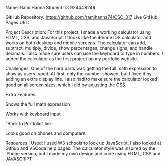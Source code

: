 Name: Rami Hanna
Student ID: 924448249

GitHub Repository: https://github.com/ramihanna74/CSC-317
Live GitHub Pages URL: 

Project Description:
For this project, I made a working calculator using HTML, CSS, and JavaScript. It looks like the iPhone IOS calculator and works on both desktop and mobile screens. The calculator can add, subtract, multiply, divide, show percentages, change signs, and handle decimals. I also made sure users can use the keyboard to type in numbers. I added the calculator as the first project on my portfolio website.

Challenges:
One of the hard parts was getting the full math expression to show as users typed. At first, only the number showed, but I fixed it by adding an extra display line. I also had to make sure the calculator looked good on all screen sizes, which I did by adjusting the CSS.

Extra Features:

Shows the full math expression

Works with keyboard input

"Back to Portfolio" link

Looks good on phones and computers

Resources I Used:
I used W3 schools to look up JavaScript. I also looked at Github and VSCode help pages. The calculator style was inspired by the iPhone version, but I made my own design and code using HTML, CSS and JAVASCRIPT